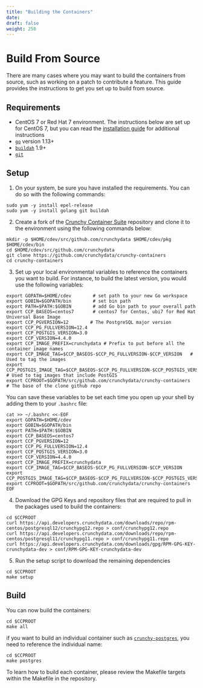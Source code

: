 ```yaml
---
title: "Building the Containers"
date:
draft: false
weight: 250
---
```


# Build From Source

There are many cases where you may want to build the containers from source,
such as working on a patch to contribute a feature. This guide provides the
instructions to get you set up to build from source.

## Requirements

- CentOS 7 or Red Hat 7 environment. The instructions below are set up for
CentOS 7, but you can read the [installation guide](/installation-guide/installation-guide)
for additional instructions
- [`go`](https://golang.org/) version 1.13+
- [`buildah`](https://buildah.io/) 1.9+
- [`git`](http://git-scm.org/)

## Setup

1. On your system, be sure you have installed the requirements. You can do so
with the following commands:

```shell
sudo yum -y install epel-release
sudo yum -y install golang git buildah
```

2. Create a fork of the [Crunchy Container Suite](https://github.com/CrunchyData/crunchy-containers)
repository and clone it to the environment using the following commands below:

```shell
mkdir -p $HOME/cdev/src/github.com/crunchydata $HOME/cdev/pkg $HOME/cdev/bin
cd $HOME/cdev/src/github.com/crunchydata
git clone https://github.com/crunchydata/crunchy-containers
cd crunchy-containers
```

3. Set up your local environmental variables to reference the containers you
want to build. For instance, to build the latest version, you would use the
following variables:

```shell
export GOPATH=$HOME/cdev        # set path to your new Go workspace
export GOBIN=$GOPATH/bin        # set bin path
export PATH=$PATH:$GOBIN        # add Go bin path to your overall path
export CCP_BASEOS=centos7       # centos7 for Centos, ubi7 for Red Hat Universal Base Image
export CCP_PGVERSION=12        # The PostgreSQL major version
export CCP_PG_FULLVERSION=12.4
export CCP_POSTGIS_VERSION=3.0
export CCP_VERSION=4.4.0
export CCP_IMAGE_PREFIX=crunchydata # Prefix to put before all the container image names
export CCP_IMAGE_TAG=$CCP_BASEOS-$CCP_PG_FULLVERSION-$CCP_VERSION   # Used to tag the images
export CCP_POSTGIS_IMAGE_TAG=$CCP_BASEOS-$CCP_PG_FULLVERSION-$CCP_POSTGIS_VERSION-$CCP_VERSION # Used to tag images that include PostGIS
export CCPROOT=$GOPATH/src/github.com/crunchydata/crunchy-containers    # The base of the clone github repo
```

You can save these variables to be set each time you open up your shell by
adding them to your `.bashrc` file:

```shell
cat >> ~/.bashrc <<-EOF
export GOPATH=$HOME/cdev
export GOBIN=$GOPATH/bin
export PATH=$PATH:$GOBIN
export CCP_BASEOS=centos7
export CCP_PGVERSION=12
export CCP_PG_FULLVERSION=12.4
export CCP_POSTGIS_VERSION=3.0
export CCP_VERSION=4.4.0
export CCP_IMAGE_PREFIX=crunchydata
export CCP_IMAGE_TAG=$CCP_BASEOS-$CCP_PG_FULLVERSION-$CCP_VERSION
export CCP_POSTGIS_IMAGE_TAG=$CCP_BASEOS-$CCP_PG_FULLVERSION-$CCP_POSTGIS_VERSION-$CCP_VERSION
export CCPROOT=$GOPATH/src/github.com/crunchydata/crunchy-containers
EOF
```

4. Download the GPG Keys and repository files that are required to pull in the
packages used to build the containers:

```shell
cd $CCPROOT
curl https://api.developers.crunchydata.com/downloads/repo/rpm-centos/postgresql12/crunchypg12.repo > conf/crunchypg12.repo
curl https://api.developers.crunchydata.com/downloads/repo/rpm-centos/postgresql11/crunchypg11.repo > conf/crunchypg11.repo
curl https://api.developers.crunchydata.com/downloads/gpg/RPM-GPG-KEY-crunchydata-dev > conf/RPM-GPG-KEY-crunchydata-dev
```

5. Run the setup script to download the remaining dependencies

```shell
cd $CCPROOT
make setup
```

## Build

You can now build the containers:

```shell
cd $CCPROOT
make all
```

if you want to build an individual container such as [`crunchy-postgres`](https://www.crunchydata.com/developers/download-postgres/containers/postgresql12), you need to reference the individual name:

```shell
cd $CCPROOT
make postgres
```

To learn how to build each container, please review the Makefile targets within
the Makefile in the repository.

